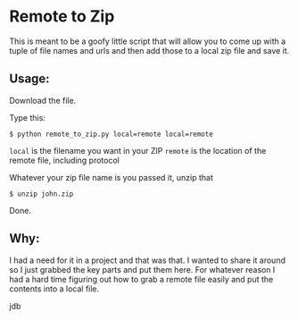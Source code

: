 Remote to Zip
=============

This is meant to be a goofy little script that will allow you to come up with a tuple of file names and urls
and then add those to a local zip file and save it.

Usage:
------
Download the file.

Type this:

    $ python remote_to_zip.py local=remote local=remote

`local` is the filename you want in your ZIP
`remote` is the location of the remote file, including protocol

Whatever your zip file name is you passed it, unzip that

    $ unzip john.zip

Done.

Why:
----
I had a need for it in a project and that was that.  I wanted to share it around so I just grabbed the key parts and
put them here.  For whatever reason I had a hard time figuring out how to grab a remote file easily and put the contents
into a local file.


jdb
